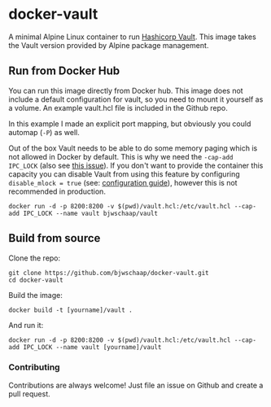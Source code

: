 # docker-vault
A minimal Alpine Linux container to run [Hashicorp Vault](http://vaultproject.io).
This image takes the Vault version provided by Alpine package management.

## Run from Docker Hub
You can run this image directly from Docker hub. This image does not include a
default configuration for vault, so you need to mount it yourself as a volume.
An example vault.hcl file is included in the Github repo.

In this example I made an explicit port mapping, but obviously you could automap
(`-P`) as well.

Out of the box Vault needs to be able to do some memory paging which
is not allowed in Docker by default. This is why we need the `-cap-add IPC_LOCK`
(also see [this issue](https://github.com/hashicorp/vault/issues/59)). If you
don't want to provide the container this capacity you can disable Vault from
using this feature by configuring `disable_mlock = true` (see:
[configuration guide](https://www.vaultproject.io/docs/config/#disable_mlock)),
however this is not recommended in production.

```
docker run -d -p 8200:8200 -v $(pwd)/vault.hcl:/etc/vault.hcl --cap-add IPC_LOCK --name vault bjwschaap/vault
```

## Build from source
Clone the repo:
```
git clone https://github.com/bjwschaap/docker-vault.git
cd docker-vault
```

Build the image:
```
docker build -t [yourname]/vault .
```

And run it:
```
docker run -d -p 8200:8200 -v $(pwd)/vault.hcl:/etc/vault.hcl --cap-add IPC_LOCK --name vault [yourname]/vault
```

### Contributing
Contributions are always welcome! Just file an issue on Github and create a pull
request.
